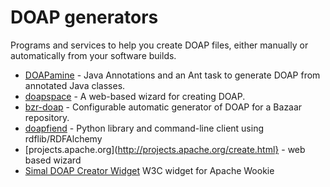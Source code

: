 # DOAP generators

Programs and services to help you create DOAP files, either manually or automatically from your software builds.

* [DOAPamine](http://code.google.com/p/doapamine) - Java Annotations and an Ant task to generate DOAP from annotated Java classes.
* [doapspace](http://doapspace.org/edit_project) - A web-based wizard for creating DOAP.
* [bzr-doap](http://bzr.mfd-consult.dk/bzr-doap/) - Configurable automatic generator of DOAP for a Bazaar repository.
* [doapfiend](http://pypi.python.org/pypi/doapfiend/0.3.3) - Python library and command-line client using rdflib/RDFAlchemy
* [projects.apache.org](http://projects.apache.org/create.html} - web based wizard
* [Simal DOAP Creator Widget](http://code.google.com/p/simal/source/browse/#svn%2Ftrunk%2Fuk.ac.osswatch.simal.widget%2Fdoapcreator) W3C widget for Apache Wookie